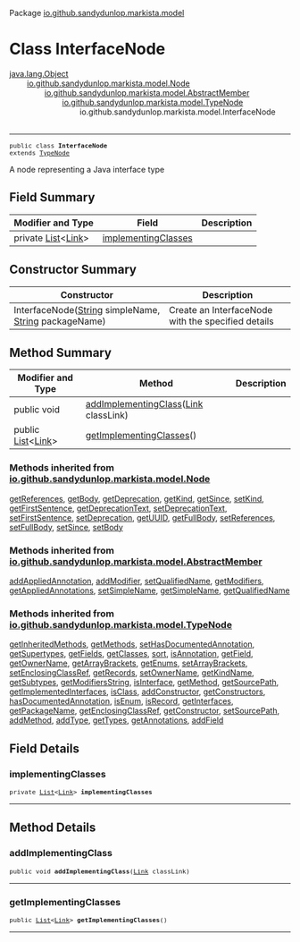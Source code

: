 Package [io.github.sandydunlop.markista.model](index.md)

# Class InterfaceNode
[java.lang.Object](https://docs.oracle.com/en/java/javase/24/docs/api/java.base/java/lang/Object.html)<br/>
        [io.github.sandydunlop.markista.model.Node](Node.md)<br/>
                [io.github.sandydunlop.markista.model.AbstractMember](AbstractMember.md)<br/>
                        [io.github.sandydunlop.markista.model.TypeNode](TypeNode.md)<br/>
                                io.github.sandydunlop.markista.model.InterfaceNode<br/>
<br/>

----

<span style="font-family: monospace; font-size: 80%;">public class __InterfaceNode__<br/>extends [TypeNode](TypeNode.md)
</span>

A node representing a Java interface type


## Field Summary

| Modifier and Type                                                                                                 | Field                                       | Description |
|-------------------------------------------------------------------------------------------------------------------|---------------------------------------------|-------------|
| private [List](https://docs.oracle.com/en/java/javase/24/docs/api/java.base/java/util/List.html)<[Link](Link.md)> | [implementingClasses](#implementingclasses) |             |



## Constructor Summary

| Constructor                                                                                                                                                                                                                      | Description                                        |
|----------------------------------------------------------------------------------------------------------------------------------------------------------------------------------------------------------------------------------|----------------------------------------------------|
| InterfaceNode([String](https://docs.oracle.com/en/java/javase/24/docs/api/java.base/java/lang/String.html) simpleName, [String](https://docs.oracle.com/en/java/javase/24/docs/api/java.base/java/lang/String.html) packageName) | Create an InterfaceNode with the specified details |



## Method Summary

| Modifier and Type                                                                                                | Method                                                                   | Description |
|------------------------------------------------------------------------------------------------------------------|--------------------------------------------------------------------------|-------------|
| public void                                                                                                      | [addImplementingClass](#addimplementingclass)([Link](Link.md) classLink) |             |
| public [List](https://docs.oracle.com/en/java/javase/24/docs/api/java.base/java/util/List.html)<[Link](Link.md)> | [getImplementingClasses](#getimplementingclasses)()                      |             |


### Methods inherited from [io.github.sandydunlop.markista.model.Node](Node.md)

[getReferences](Node.md#getreferences), [getBody](Node.md#getbody), [getDeprecation](Node.md#getdeprecation), [getKind](Node.md#getkind), [getSince](Node.md#getsince), [setKind](Node.md#setkind), [getFirstSentence](Node.md#getfirstsentence), [getDeprecationText](Node.md#getdeprecationtext), [setDeprecationText](Node.md#setdeprecationtext), [setFirstSentence](Node.md#setfirstsentence), [setDeprecation](Node.md#setdeprecation), [getUUID](Node.md#getuuid), [getFullBody](Node.md#getfullbody), [setReferences](Node.md#setreferences), [setFullBody](Node.md#setfullbody), [setSince](Node.md#setsince), [setBody](Node.md#setbody)

### Methods inherited from [io.github.sandydunlop.markista.model.AbstractMember](AbstractMember.md)

[addAppliedAnnotation](AbstractMember.md#addappliedannotation), [addModifier](AbstractMember.md#addmodifier), [setQualifiedName](AbstractMember.md#setqualifiedname), [getModifiers](AbstractMember.md#getmodifiers), [getAppliedAnnotations](AbstractMember.md#getappliedannotations), [setSimpleName](AbstractMember.md#setsimplename), [getSimpleName](AbstractMember.md#getsimplename), [getQualifiedName](AbstractMember.md#getqualifiedname)

### Methods inherited from [io.github.sandydunlop.markista.model.TypeNode](TypeNode.md)

[getInheritedMethods](TypeNode.md#getinheritedmethods), [getMethods](TypeNode.md#getmethods), [setHasDocumentedAnnotation](TypeNode.md#sethasdocumentedannotation), [getSupertypes](TypeNode.md#getsupertypes), [getFields](TypeNode.md#getfields), [getClasses](TypeNode.md#getclasses), [sort](TypeNode.md#sort), [isAnnotation](TypeNode.md#isannotation), [getField](TypeNode.md#getfield), [getOwnerName](TypeNode.md#getownername), [getArrayBrackets](TypeNode.md#getarraybrackets), [getEnums](TypeNode.md#getenums), [setArrayBrackets](TypeNode.md#setarraybrackets), [setEnclosingClassRef](TypeNode.md#setenclosingclassref), [getRecords](TypeNode.md#getrecords), [setOwnerName](TypeNode.md#setownername), [getKindName](TypeNode.md#getkindname), [getSubtypes](TypeNode.md#getsubtypes), [getModifiersString](TypeNode.md#getmodifiersstring), [isInterface](TypeNode.md#isinterface), [getMethod](TypeNode.md#getmethod), [getSourcePath](TypeNode.md#getsourcepath), [getImplementedInterfaces](TypeNode.md#getimplementedinterfaces), [isClass](TypeNode.md#isclass), [addConstructor](TypeNode.md#addconstructor), [getConstructors](TypeNode.md#getconstructors), [hasDocumentedAnnotation](TypeNode.md#hasdocumentedannotation), [isEnum](TypeNode.md#isenum), [isRecord](TypeNode.md#isrecord), [getInterfaces](TypeNode.md#getinterfaces), [getPackageName](TypeNode.md#getpackagename), [getEnclosingClassRef](TypeNode.md#getenclosingclassref), [getConstructor](TypeNode.md#getconstructor), [setSourcePath](TypeNode.md#setsourcepath), [addMethod](TypeNode.md#addmethod), [addType](TypeNode.md#addtype), [getTypes](TypeNode.md#gettypes), [getAnnotations](TypeNode.md#getannotations), [addField](TypeNode.md#addfield)


## Field Details

### implementingClasses

<span style="font-family: monospace; font-size: 80%;">private [List](https://docs.oracle.com/en/java/javase/24/docs/api/java.base/java/util/List.html)<[Link](Link.md)> __implementingClasses__</span>




---


## Method Details

### addImplementingClass

<span style="font-family: monospace; font-size: 80%;">public void __addImplementingClass__([Link](Link.md) classLink)</span>




---

### getImplementingClasses

<span style="font-family: monospace; font-size: 80%;">public [List](https://docs.oracle.com/en/java/javase/24/docs/api/java.base/java/util/List.html)<[Link](Link.md)> __getImplementingClasses__()</span>




---

